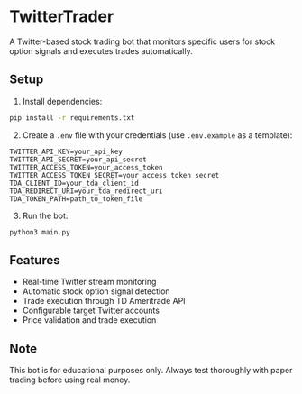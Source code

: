 # TwitterTrader

A Twitter-based stock trading bot that monitors specific users for stock option signals and executes trades automatically.

## Setup

1. Install dependencies:
```bash
pip install -r requirements.txt
```

2. Create a `.env` file with your credentials (use `.env.example` as a template):
```
TWITTER_API_KEY=your_api_key
TWITTER_API_SECRET=your_api_secret
TWITTER_ACCESS_TOKEN=your_access_token
TWITTER_ACCESS_TOKEN_SECRET=your_access_token_secret
TDA_CLIENT_ID=your_tda_client_id
TDA_REDIRECT_URI=your_tda_redirect_uri
TDA_TOKEN_PATH=path_to_token_file
```

3. Run the bot:
```bash
python3 main.py
```

## Features
- Real-time Twitter stream monitoring
- Automatic stock option signal detection
- Trade execution through TD Ameritrade API
- Configurable target Twitter accounts
- Price validation and trade execution

## Note
This bot is for educational purposes only. Always test thoroughly with paper trading before using real money.
